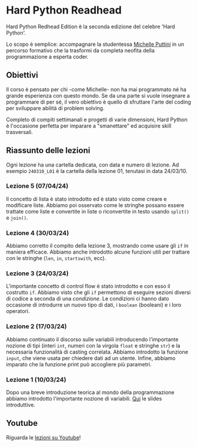 # Hard Python Readhead

Hard Python Redhead Edition è la seconda edizione del celebre 'Hard Python'. 

Lo scopo è semplice: accompagnare la studentessa [Michelle Puttini](https://www.instagram.com/michelleputtini/) in un percorso formativo che la trasformi da completa neofita della programmazione a esperta coder. 

## Obiettivi

Il corso è pensato per chi -come Michelle- non ha mai programmato né ha grande esperienza con questo mondo. Se da una parte si vuole insegnare a programmare di per sé, il vero obiettivo è quello di sfruttare l'arte del coding per sviluppare abilità di problem solving.

Completo di compiti settimanali e progetti di varie dimensioni, Hard Python è l'occasione perfetta per imparare a "smanettare" ed acquisire skill trasversali.

## Riassunto delle lezioni

Ogni lezione ha una cartella dedicata, con data e numero di lezione. Ad esempio `240310_L01` è la cartella della lezione 01, tenutasi in data 24/03/10.

### Lezione 5 (07/04/24)
Il concetto di lista è stato introdotto ed è stato visto come creare e modificare liste. Abbiamo poi osservato come le stringhe possano essere trattate come liste e convertite in liste o riconvertite in testo usando `split()` e `join()`. 

### Lezione 4 (30/03/24)
Abbiamo corretto il compito della lezione 3, mostrando come usare gli `if` in maniera efficace. Abbiamo anche introdotto alcune funzioni utili per trattare con le stringhe (`len`, `in`, `startswith`, ecc).

### Lezione 3 (24/03/24)
L'importante concetto di control flow è stato introdotto e con esso il costrutto `if`. Abbiamo visto che gli `if` permettono di eseguire sezioni diversi di codice a seconda di una *condizione*. Le condizioni ci hanno dato occasione di introdurre un nuovo tipo di dati, i `boolean` (booleani) e i loro operatori.


### Lezione 2 (17/03/24)
Abbiamo continuato il discorso sulle variabili introducendo l'importante nozione di tipi (interi `int`, numeri con la virgola `float` e stringhe `str`) e la necessaria funzionalità di casting correlata. Abbiamo introdotto la funzione `input`, che viene usata per chiedere dati ad un utente. Infine, abbiamo imparato che la funzione print può accogliere più parametri.

### Lezione 1 (10/03/24)
Dopo una breve introduzione teorica al mondo della programmazione abbiamo introdotto l'importante nozione di variabili. [Qui](https://docs.google.com/presentation/d/1UDXe4_JFKnt1ZC8086X8FvhXSowhE8hgEYBpabudeCI/edit?usp=sharing) le slides introduttive.





## Youtube
Riguarda le [lezioni su Youtube](https://www.youtube.com/playlist?list=PLMP9hIwoX2Du9Mjh_zVQoHngjG0zdxS8F)!

